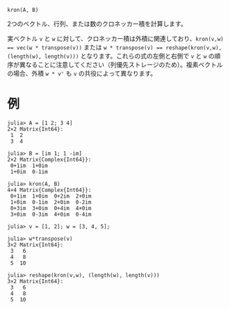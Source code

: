 ```
kron(A, B)
```

2つのベクトル、行列、または数のクロネッカー積を計算します。

実ベクトル `v` と `w` に対して、クロネッカー積は外積に関連しており、`kron(v,w) == vec(w * transpose(v))` または `w * transpose(v) == reshape(kron(v,w), (length(w), length(v)))` となります。これらの式の左側と右側で `v` と `w` の順序が異なることに注意してください（列優先ストレージのため）。複素ベクトルの場合、外積 `w * v'` も `v` の共役によって異なります。

# 例

```jldoctest
julia> A = [1 2; 3 4]
2×2 Matrix{Int64}:
 1  2
 3  4

julia> B = [im 1; 1 -im]
2×2 Matrix{Complex{Int64}}:
 0+1im  1+0im
 1+0im  0-1im

julia> kron(A, B)
4×4 Matrix{Complex{Int64}}:
 0+1im  1+0im  0+2im  2+0im
 1+0im  0-1im  2+0im  0-2im
 0+3im  3+0im  0+4im  4+0im
 3+0im  0-3im  4+0im  0-4im

julia> v = [1, 2]; w = [3, 4, 5];

julia> w*transpose(v)
3×2 Matrix{Int64}:
 3   6
 4   8
 5  10

julia> reshape(kron(v,w), (length(w), length(v)))
3×2 Matrix{Int64}:
 3   6
 4   8
 5  10
```
